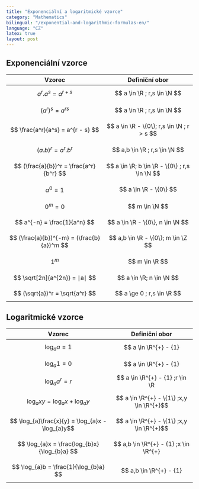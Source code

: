 ```yaml
---
title: "Exponenciální a logaritmické vzorce"
category: "Mathematics"
bilingual: "/exponential-and-logarithmic-formulas-en/"
language: "CZ"
latex: true
layout: post
---
```


## Exponenciální vzorce

| Vzorec                                     | Definiční obor                                   |
|:------------------------------------------:|:------------------------------------------------:|
| $$ a^r . a^s = a^{r + s} $$                | $$ a \in \R ; r,s \in \N $$                      |
| $$ (a^r)^s = a^{rs} $$                     | $$ a \in \R ; r,s \in \N $$                      |
| $$ \frac{a^r}{a^s} = a^{r - s} $$          | $$ a \in \R - \{0\}; r,s \in \N ; r > s $$       | 
| $$ (a . b)^r = a^r . b^r $$                | $$ a,b \in \R ; r,s \in \N $$                    |
| $$ (\frac{a}{b})^r = \frac{a^r}{b^r} $$    | $$ a \in \R; b \in \R - \{0\} ; r,s \in \N $$    |
| $$ a^0 = 1 $$                              | $$ a \in \R - \{0\} $$                           |
| $$ 0^m = 0 $$                              | $$ m \in \N $$                                   |
| $$ a^{-n} = \frac{1}{a^n} $$               | $$ a \in \R - \{0\}, n \in \N $$                 |
| $$ (\frac{a}{b})^{-m} = (\frac{b}{a})^m $$ | $$ a,b \in \R - \{0\}; m \in \Z $$               |
| $$ 1^m $$                                  | $$ m \in \R $$                                   |
| $$ \sqrt[2n]{a^{2n}} = ∣a∣ $$              | $$ a \in \R; n \in \N $$                         |
| $$ (\sqrt{a})^r = \sqrt{a^r} $$            | $$ a \ge 0 ; r,s \in \R $$                       |


## Logaritmické vzorce

| Vzorec                                            | Definiční obor                                  |
|:-------------------------------------------------:|:-----------------------------------------------:|
| $$ \log_{a}a = 1 $$                               | $$ a \in \R^{+} - \{1\}                         |
| $$ \log_{a}1 = 0 $$                               | $$ a \in \R^{+} - \{1\}                         |
| $$ \log_{a}a^r = r $$                             | $$ a \in \R^{+} - \{1\} ;r \in \R               |
| $$ \log_{a}xy = \log_{a}x + \log_{a}y $$          | $$ a \in \R^{+} - \{1\} ;x,y \in \R^{+}$$       |
| $$ \log_{a}\frac{x}{y} = \log_{a}x - \log_{a}y$$  | $$ a \in \R^{+} - \{1\} ;x,y \in \R^{+}$$       |
| $$ \log_{a}x = \frac{log_{b}x}{\log_{b}a} $$      | $$ a,b \in \R^{+} - \{1\} ;x \in \R^{+}         |
| $$ \log_{a}b = \frac{1}{\log_{b}a} $$             | $$ a,b \in \R^{+} - \{1\}                       |

